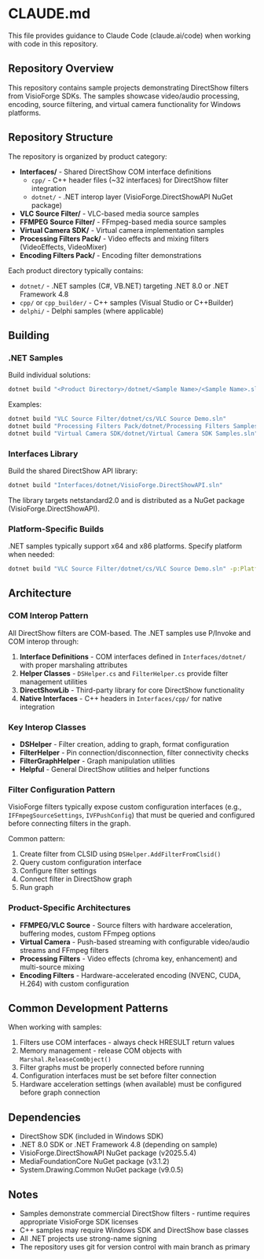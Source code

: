 # CLAUDE.md

This file provides guidance to Claude Code (claude.ai/code) when working with code in this repository.

## Repository Overview

This repository contains sample projects demonstrating DirectShow filters from VisioForge SDKs. The samples showcase video/audio processing, encoding, source filtering, and virtual camera functionality for Windows platforms.

## Repository Structure

The repository is organized by product category:

- **Interfaces/** - Shared DirectShow COM interface definitions
  - `cpp/` - C++ header files (~32 interfaces) for DirectShow filter integration
  - `dotnet/` - .NET interop layer (VisioForge.DirectShowAPI NuGet package)
- **VLC Source Filter/** - VLC-based media source samples
- **FFMPEG Source Filter/** - FFmpeg-based media source samples
- **Virtual Camera SDK/** - Virtual camera implementation samples
- **Processing Filters Pack/** - Video effects and mixing filters (VideoEffects, VideoMixer)
- **Encoding Filters Pack/** - Encoding filter demonstrations

Each product directory typically contains:
- `dotnet/` - .NET samples (C#, VB.NET) targeting .NET 8.0 or .NET Framework 4.8
- `cpp/` or `cpp_builder/` - C++ samples (Visual Studio or C++Builder)
- `delphi/` - Delphi samples (where applicable)

## Building

### .NET Samples

Build individual solutions:
```bash
dotnet build "<Product Directory>/dotnet/<Sample Name>/<Sample Name>.sln"
```

Examples:
```bash
dotnet build "VLC Source Filter/dotnet/cs/VLC Source Demo.sln"
dotnet build "Processing Filters Pack/dotnet/Processing Filters Samples.sln"
dotnet build "Virtual Camera SDK/dotnet/Virtual Camera SDK Samples.sln"
```

### Interfaces Library

Build the shared DirectShow API library:
```bash
dotnet build "Interfaces/dotnet/VisioForge.DirectShowAPI.sln"
```

The library targets netstandard2.0 and is distributed as a NuGet package (VisioForge.DirectShowAPI).

### Platform-Specific Builds

.NET samples typically support x64 and x86 platforms. Specify platform when needed:
```bash
dotnet build "VLC Source Filter/dotnet/cs/VLC Source Demo.sln" -p:Platform=x64
```

## Architecture

### COM Interop Pattern

All DirectShow filters are COM-based. The .NET samples use P/Invoke and COM interop through:

1. **Interface Definitions** - COM interfaces defined in `Interfaces/dotnet/` with proper marshaling attributes
2. **Helper Classes** - `DSHelper.cs` and `FilterHelper.cs` provide filter management utilities
3. **DirectShowLib** - Third-party library for core DirectShow functionality
4. **Native Interfaces** - C++ headers in `Interfaces/cpp/` for native integration

### Key Interop Classes

- **DSHelper** - Filter creation, adding to graph, format configuration
- **FilterHelper** - Pin connection/disconnection, filter connectivity checks
- **FilterGraphHelper** - Graph manipulation utilities
- **Helpful** - General DirectShow utilities and helper functions

### Filter Configuration Pattern

VisioForge filters typically expose custom configuration interfaces (e.g., `IFFmpegSourceSettings`, `IVFPushConfig`) that must be queried and configured before connecting filters in the graph.

Common pattern:
1. Create filter from CLSID using `DSHelper.AddFilterFromClsid()`
2. Query custom configuration interface
3. Configure filter settings
4. Connect filter in DirectShow graph
5. Run graph

### Product-Specific Architectures

- **FFMPEG/VLC Source** - Source filters with hardware acceleration, buffering modes, custom FFmpeg options
- **Virtual Camera** - Push-based streaming with configurable video/audio streams and FFmpeg filters
- **Processing Filters** - Video effects (chroma key, enhancement) and multi-source mixing
- **Encoding Filters** - Hardware-accelerated encoding (NVENC, CUDA, H.264) with custom configuration

## Common Development Patterns

When working with samples:

1. Filters use COM interfaces - always check HRESULT return values
2. Memory management - release COM objects with `Marshal.ReleaseComObject()`
3. Filter graphs must be properly connected before running
4. Configuration interfaces must be set before filter connection
5. Hardware acceleration settings (when available) must be configured before graph connection

## Dependencies

- DirectShow SDK (included in Windows SDK)
- .NET 8.0 SDK or .NET Framework 4.8 (depending on sample)
- VisioForge.DirectShowAPI NuGet package (v2025.5.4)
- MediaFoundationCore NuGet package (v3.1.2)
- System.Drawing.Common NuGet package (v9.0.5)

## Notes

- Samples demonstrate commercial DirectShow filters - runtime requires appropriate VisioForge SDK licenses
- C++ samples may require Windows SDK and DirectShow base classes
- All .NET projects use strong-name signing
- The repository uses git for version control with main branch as primary
